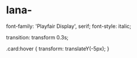 # lana-
  font-family: 'Playfair Display', serif;
  font-style: italic;

  transition: transform 0.3s;

  .card:hover {
  transform: translateY(-5px);
}